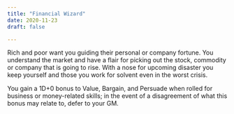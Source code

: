 ```yaml
---
title: "Financial Wizard"
date: 2020-11-23
draft: false

---
```


Rich and poor want you guiding their personal or company fortune. You understand the market and have a flair for picking out the stock, commodity or company that is going to rise. With a nose for upcoming disaster you keep yourself and those you work for solvent even in the worst crisis.

You gain a 1D+0 bonus to Value, Bargain, and Persuade when rolled for business or money-related skills; in the event of a disagreement of what this bonus may relate to, defer to your GM.